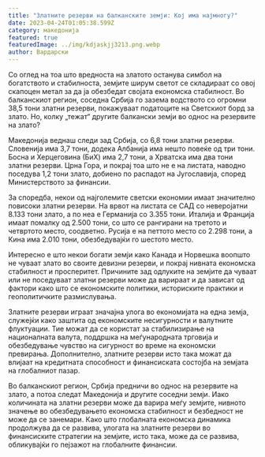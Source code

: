 ```yaml
---
title: "Златните резерви на балканските земји: Кој има најмногу?"
date: 2023-04-24T01:05:38.599Z
category: македонија
featured: true
featuredImage: ../img/kdjaskjj3213.png.webp
author: Вардарски
---
```


Со оглед на тоа што вредноста на златото останува симбол на богатството и стабилноста, земјите ширум светот се складираат со овој скапоцен метал за да ја обезбедат својата економска стабилност. Во балканскиот регион, соседна Србија го зазема водството со огромни 38,5 тони златни резерви, покажуваат податоците на Светскиот борд за злато. Но, колку „тежат“ другите балкански земји во однос на резервите на злато?

Македонија веднаш следи зад Србија, со 6,8 тони златни резерви. Словенија има 3,7 тони, додека Албанија има нешто повеќе од три тони. Босна и Херцеговина (БиХ) има 2,7 тони, а Хрватска има два тони златни резерви. Црна Гора, и покрај тоа што не е на листата, наводно поседува 1,2 тони злато, добиено по распадот на Југославија, според Министерството за финансии.

За споредба, некои од најголемите светски економии имаат значително повисоки златни резерви. На врвот на листата се САД со неверојатни 8.133 тони злато, а по неа е Германија со 3.355 тони. Италија и Франција имаат помалку од 2.500 тони, со што се рангирани на третото и четвртото место, соодветно. Русија е на петтото место со 2.298 тони, а Кина има 2.010 тони, обезбедувајќи го шестото место.

Интересно е што некои богати земји како Канада и Норвешка воопшто не чуваат злато во своите девизни резерви, и покрај нивната економска стабилност и просперитет. Причините зад одлуките на земјите да чуваат или не поседуваат златни резерви може да варираат и да зависат од фактори како што се економските политики, историските практики и геополитичките размислувања.

Златните резерви играат значајна улога во економијата на една земја, служејќи како заштита од економските несигурности и валутните флуктуации. Тие можат да се користат за стабилизирање на националната валута, поддршка на меѓународната трговија и обезбедување чувство на сигурност во време на економски превирања. Дополнително, златните резерви исто така можат да влијаат на кредитната способност и финансиската состојба на земјата на глобалниот пазар.

Во балканскиот регион, Србија предничи во однос на резервите на злато, а потоа следат Македонија и другите соседни земји. Иако количината на златни резерви може да варира меѓу земјите, нивното значење во обезбедувањето економска стабилност и безбедност не може да се занемари. Како што глобалната економска динамика продолжува да се развива, улогата на златните резерви во финансиските стратегии на земјите, исто така, може да се развива, обликувајќи го пејзажот на глобалните финансии.
